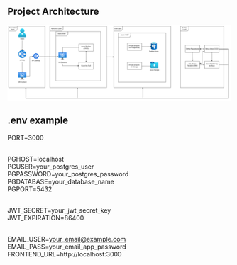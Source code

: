## Project Architecture <br>
![alt text](/pictures/diagram.png)

## .env example <br>
PORT=3000

<br>PGHOST=localhost
<br>PGUSER=your_postgres_user
<br>PGPASSWORD=your_postgres_password
<br>PGDATABASE=your_database_name
<br>PGPORT=5432

<br>JWT_SECRET=your_jwt_secret_key
<br>JWT_EXPIRATION=86400

<br>EMAIL_USER=your_email@example.com
<br>EMAIL_PASS=your_email_app_password
<br>FRONTEND_URL=http://localhost:3000
